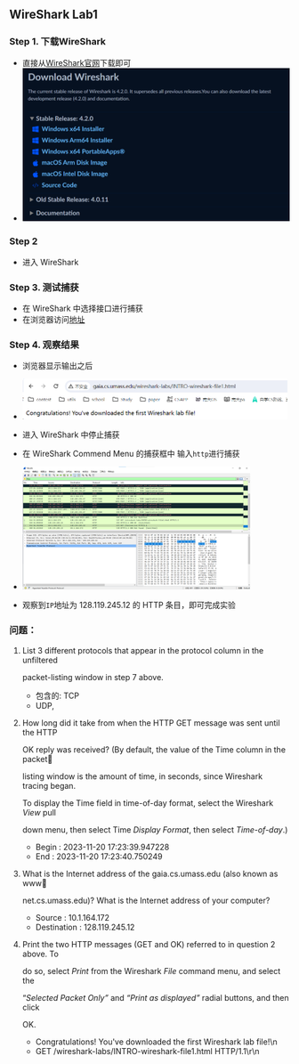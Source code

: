 ## WireShark Lab1

### Step 1. 下载WireShark

- 直接从[WireShark官网](https://www.wireshark.org/download.html)下载即可
- <img src="./main.assets/image-20231120172605089.png" style="zoom: 50%;" />
### Step 2

- 进入 WireShark



### Step 3. 测试捕获

- 在 WireShark 中选择接口进行捕获
- 在浏览器访问[地址](http://gaia.cs.umass.edu/wireshark-labs/INTRO-wireshark-file1.html)

### Step 4. 观察结果

- 浏览器显示输出之后
- <img src="main.assets/image-20231120173118287.png" alt="image-20231120173118287" style="zoom:50%;" />

- 进入 WireShark 中停止捕获
- 在 WireShark Commend Menu 的捕获框中 输入`http`进行捕获
- <img src="main.assets/image-20231120173308671.png" alt="image-20231120173308671" style="zoom: 40%;" />

- 观察到`IP`地址为 128.119.245.12 的 HTTP 条目，即可完成实验

### 问题：

1. List 3 different protocols that appear in the protocol column in the unfiltered 

   packet-listing window in step 7 above. 

   - 包含的: TCP
   - UDP,

2. How long did it take from when the HTTP GET message was sent until the HTTP 

   OK reply was received? (By default, the value of the Time column in the packet

   listing window is the amount of time, in seconds, since Wireshark tracing began. 

   To display the Time field in time-of-day format, select the Wireshark *View* pull 

   down menu, then select Time *Display Format*, then select *Time-of-day*.)

   - Begin : 2023-11-20 17:23:39.947228
   - End   : 2023-11-20 17:23:40.750249

3. What is the Internet address of the gaia.cs.umass.edu (also known as www

   net.cs.umass.edu)? What is the Internet address of your computer?

   - Source : 10.1.164.172
   - Destination : 128.119.245.12

4. Print the two HTTP messages (GET and OK) referred to in question 2 above. To 

   do so, select *Print* from the Wireshark *File* command menu, and select the 

   “*Selected Packet Only”* and *“Print as displayed”* radial buttons, and then click 

   OK.
   
   - Congratulations!  You've downloaded the first Wireshark lab file!\n
   - GET /wireshark-labs/INTRO-wireshark-file1.html HTTP/1.1\r\n
